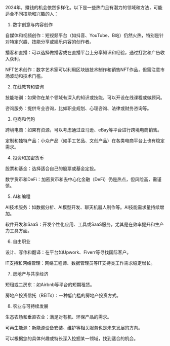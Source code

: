 2024年，赚钱的机会依然多样化。以下是一些热门且有潜力的领域和方法，可能适合不同技能和兴趣的人：

1. 数字创意与内容创作

自媒体和视频创作：短视频平台（如抖音、YouTube、B站）仍然火热，特别是针对特定兴趣、技能分享或娱乐内容的创作者。

播客和直播：可以选择做播客或在直播平台上分享知识和经验，通过打赏和广告收入获利。

NFT艺术创作：数字艺术家可以利用区块链技术制作和销售NFT作品，但需注意市场波动和技术门槛。


2. 在线教育和咨询

技能培训：如果你在某个领域有深入的知识或技能，可以开设在线课程或做顾问。

咨询服务：提供专业咨询，比如职业规划、心理咨询、法律或财务咨询等。


3. 电商和代购

跨境电商：如果有资源，可以考虑通过亚马逊、eBay等平台进行跨境电商销售。

定制和独特产品：小众产品（如手工艺品、文创产品）在各类电商平台上也有稳定需求。


4. 投资和加密货币

股票和基金：选择适合自己的股票或基金定投。

数字货币和DeFi：加密货币和去中心化金融（DeFi）仍是热点，但风险高，需谨慎。


5. AI和编程

AI技术服务：如数据分析、AI模型开发、聊天机器人制作等。AI技能需求量持续增加。

软件开发和SaaS：开发个性化应用、工具或SaaS服务，尤其是在效率提升和生产力工具方面。


6. 自由职业

设计、写作和翻译：在平台如Upwork、Fiverr等寻找国际客户。

IT支持和网络管理：网络工程师、数据管理员等IT支持类工作需求稳定增长。


7. 房地产与共享经济

短租或二房东：如Airbnb等平台的短期租赁。

房地产投资信托（REITs）：一种低门槛的房地产投资方式。


8. 农业与可持续发展

生态农场和垂直农业：满足对有机、环保产品的需求。

可再生能源：新能源设备安装、维护等相关服务也是未来发展的方向。


可以根据您的具体兴趣或特长深入挖掘某一领域，找到适合的机会。








